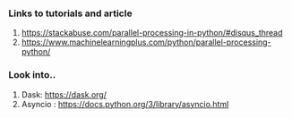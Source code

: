 ### Links to tutorials and article
1) https://stackabuse.com/parallel-processing-in-python/#disqus_thread
2) https://www.machinelearningplus.com/python/parallel-processing-python/

### Look into..
1) Dask: https://dask.org/
2) Asyncio : https://docs.python.org/3/library/asyncio.html

### 




